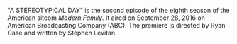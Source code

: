 "A STEREOTYPICAL DAY" is the second episode of the eighth season of the American sitcom _Modern Family_. It aired on September 28, 2016 on American Broadcasting Company (ABC). The premiere is directed by Ryan Case and written by Stephen Levitan.
